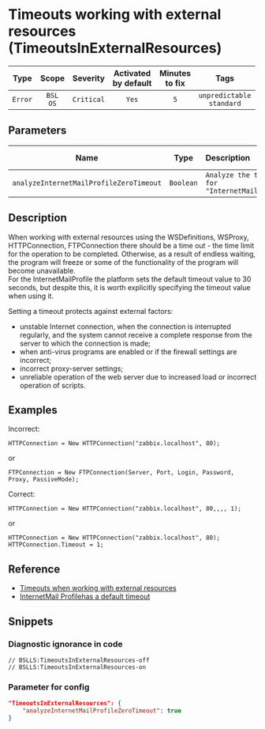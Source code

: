 # Timeouts working with external resources (TimeoutsInExternalResources)

 |  Type   |        Scope        |  Severity  | Activated<br>by default | Minutes<br>to fix |                Tags                 |
 |:-------:|:-------------------:|:----------:|:-----------------------------:|:-----------------------:|:-----------------------------------:|
 | `Error` | `BSL`<br>`OS` | `Critical` |             `Yes`             |           `5`           | `unpredictable`<br>`standard` |

## Parameters

 |                  Name                   |   Type    | Description                                     | Default value |
 |:---------------------------------------:|:---------:|:----------------------------------------------- |:-------------:|
 | `analyzeInternetMailProfileZeroTimeout` | `Boolean` | `Analyze the timeout for "InternetMailProfile"` |    `true`     | 

<!-- Блоки выше заполняются автоматически, не трогать -->
## Description

When working with external resources using the WSDefinitions, WSProxy, HTTPConnection, FTPConnection there should be a time out - the time limit for the operation to be completed. Otherwise, as a result of endless waiting, the program will freeze or some of the functionality of the program will become unavailable.  
For the InternetMailProfile the platform sets the default timeout value to 30 seconds, but despite this, it is worth explicitly specifying the timeout value when using it.

Setting a timeout protects against external factors:

* unstable Internet connection, when the connection is interrupted regularly, and the system cannot receive a complete response from the server to which the connection is made;
* when anti-virus programs are enabled or if the firewall settings are incorrect;
* incorrect proxy-server settings;
* unreliable operation of the web server due to increased load or incorrect operation of scripts.

## Examples

Incorrect:

```bsl
HTTPConnection = New HTTPConnection("zabbix.localhost", 80);
```

or

```bsl
FTPConnection = New FTPConnection(Server, Port, Login, Password, Proxy, PassiveMode);
```

Correct:

```bsl
HTTPConnection = New HTTPConnection("zabbix.localhost", 80,,,, 1);
```

or

```bsl
HTTPConnection = New HTTPConnection("zabbix.localhost", 80);
HTTPConnection.Timeout = 1;
```

## Reference

* [Timeouts when working with external resources](https://its.1c.ru/db/v8std#content:748:hdoc)
* [InternetMail Profilehas a default timeout](https://its.1c.ru/db/metod8dev/content/2358/hdoc)

## Snippets

<!-- Блоки ниже заполняются автоматически, не трогать -->
### Diagnostic ignorance in code

```bsl
// BSLLS:TimeoutsInExternalResources-off
// BSLLS:TimeoutsInExternalResources-on
```

### Parameter for config

```json
"TimeoutsInExternalResources": {
    "analyzeInternetMailProfileZeroTimeout": true
}
```

